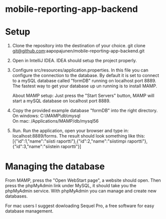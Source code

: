 # mobile-reporting-app-backend

# Setup

1. Clone the repository into the destination of your choice.
   git clone git@github.com:aapopajunen/mobile-reporting-app-backend.git

2. Open in IntelliJ IDEA.
   IDEA should setup the project properly.
   
3. Configure src/resources/application.properties.
   In this file you can configure the connection to the database. By default it is set to connect to a mySQL database called      "formDB" running on localhost port 8889. The fastest way to get your database up un running is to install MAMP. 
   
   About MAMP setup:
   Just press the "Start Servers" button, MAMP will start a mySQL database on localhost port 8889.

4. Copy the provided example database "formDB" into the right directory.
   On windows:
   C:\MAMP\db\mysql\
   On mac:
   /Applications/MAMP/db/mysql56

5. Run.
   Run the application, open your browser and type in: localhost:8889/forms. The result should look something like this: 
   [{"id":1,"name":"siisti raportti"},{"id":2,"name":"siistimpi raportti"},{"id":3,"name":"siistein raportti"}]
   
# Managing the database

From MAMP, press the "Open WebStart page", a website should open. Then press the phpMyAdmin link under MySQL, it should take you the phpMyAdmin service. With phpMyAdmin you can manage and create new databases.

For mac users I suggest dowloading Sequel Pro, a free software for easy database management.
   

